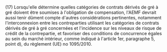 (17) Lorsqu'elle détermine quelles catégories de contrats dérivés de gré à gré doivent être soumises à l'obligation de compensation, l'AEMF devrait aussi tenir dûment compte d'autres considérations pertinentes, notamment l'interconnexion entre les contreparties utilisant les catégories de contrats dérivés de gré à gré concernées et l'incidence sur les niveaux de risque de crédit de la contrepartie, et favoriser des conditions de concurrence égales au sein du marché intérieur, comme indiqué à l'article 1er, paragraphe 5, point d), du règlement (UE) no 1095/2010.
